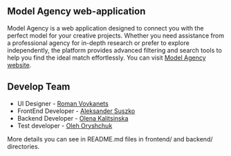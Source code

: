 ## Model Agency web-application

Model Agency is a web application designed to connect you with the perfect
model for your creative projects. Whether you need assistance from a professional agency for in-depth research
or prefer to explore independently, the platform provides advanced filtering and search tools to help you find
the ideal match effortlessly. You can visit [Model Agency website](https://modelagency.onrender.com/).

## Develop Team
- UI Designer - [Roman Vovkanets](https://www.linkedin.com/in/roman-vovkanets-6574a6329/)
- FrontEnd Developer - [Aleksander Suszko](https://www.linkedin.com/in/aleksander-suszko/)
- Backend Developer - [Olena Kalitsinska](https://www.linkedin.com/in/olena-kalitsinska-05a31a264/)
- Test developer - [Oleh Oryshchuk](https://www.linkedin.com/in/oleh-oryshchuk-9b0714288/)

More details you can see in README.md files in frontend/ and backend/ directories.
